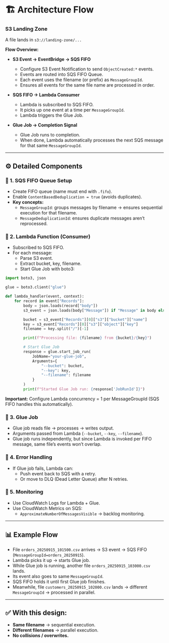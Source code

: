 # 🏗️ Architecture Flow

### S3 Landing Zone

A file lands in `s3://landing-zone/...`

**Flow Overview:**
- **S3 Event → EventBridge → SQS FIFO**
  - Configure S3 Event Notification to send `ObjectCreated:*` events.
  - Events are routed into SQS FIFO Queue.
  - Each event uses the filename (or prefix) as `MessageGroupId`.
  - Ensures all events for the same file name are processed in order.

- **SQS FIFO → Lambda Consumer**
  - Lambda is subscribed to SQS FIFO.
  - It picks up one event at a time per `MessageGroupId`.
  - Lambda triggers the Glue Job.

- **Glue Job → Completion Signal**
  - Glue Job runs to completion.
  - When done, Lambda automatically processes the next SQS message for that same `MessageGroupId`.

---

## ⚙️ Detailed Components

### 🔹 1. SQS FIFO Queue Setup

- Create FIFO queue (name must end with `.fifo`).
- Enable `ContentBasedDeduplication = true` (avoids duplicates).
- **Key concepts:**
  - `MessageGroupId`: groups messages by filename → ensures sequential execution for that filename.
  - `MessageDeduplicationId`: ensures duplicate messages aren’t reprocessed.

### 🔹 2. Lambda Function (Consumer)

- Subscribed to SQS FIFO.
- For each message:
  - Parse S3 event.
  - Extract bucket, key, filename.
  - Start Glue Job with boto3:

```python
import boto3, json

glue = boto3.client("glue")

def lambda_handler(event, context):
    for record in event["Records"]:
        body = json.loads(record["body"])
        s3_event = json.loads(body["Message"]) if "Message" in body else body

        bucket = s3_event["Records"][0]["s3"]["bucket"]["name"]
        key = s3_event["Records"][0]["s3"]["object"]["key"]
        filename = key.split("/")[-1]

        print(f"Processing file: {filename} from {bucket}/{key}")

        # Start Glue Job
        response = glue.start_job_run(
            JobName="your-glue-job",
            Arguments={
                "--bucket": bucket,
                "--key": key,
                "--filename": filename
            }
        )
        print(f"Started Glue Job run: {response['JobRunId']}")
```

**Important:** Configure Lambda concurrency = 1 per MessageGroupId (SQS FIFO handles this automatically).

### 🔹 3. Glue Job

- Glue job reads file → processes → writes output.
- Arguments passed from Lambda (`--bucket`, `--key`, `--filename`).
- Glue job runs independently, but since Lambda is invoked per FIFO message, same file’s events won’t overlap.

### 🔹 4. Error Handling

- If Glue job fails, Lambda can:
  - Push event back to SQS with a retry.
  - Or move to DLQ (Dead Letter Queue) after N retries.

### 🔹 5. Monitoring

- Use CloudWatch Logs for Lambda + Glue.
- Use CloudWatch Metrics on SQS:
  - `ApproximateNumberOfMessagesVisible` → backlog monitoring.

---

## 📊 Example Flow

- File `orders_20250915_101500.csv` arrives → S3 event → SQS FIFO (`MessageGroupId=orders_20250915`).
- Lambda picks it up → starts Glue job.
- While Glue job is running, another file `orders_20250915_103000.csv` lands.
- Its event also goes to same `MessageGroupId`.
- SQS FIFO holds it until first Glue job finishes.
- Meanwhile, file `customers_20250915_102000.csv` lands → different `MessageGroupId` → processed in parallel.

---

## ✅ With this design:

- **Same filename** → sequential execution.
- **Different filenames** → parallel execution.
- **No collisions / overwrites.**